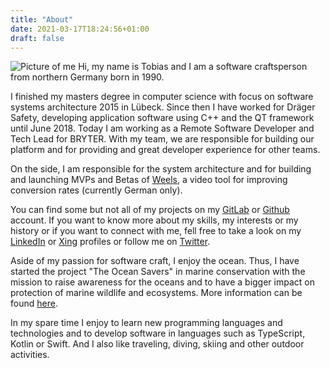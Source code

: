 ```yaml
---
title: "About"
date: 2021-03-17T18:24:56+01:00
draft: false
---
```


![Picture of me](/images/about-profile.jpg#floatright)
Hi, my name is Tobias and I am a software craftsperson from northern Germany born in 1990.

I finished my masters degree in computer science with focus on software systems architecture 2015 in Lübeck. Since then I have worked for Dräger Safety, developing application software using C++ and the QT framework until June 2018. Today I am working as a Remote Software Developer and Tech Lead for BRYTER. With my team, we are responsible for building our platform and for providing and great developer experience for other teams.

On the side, I am responsible for the system architecture and for building and launching MVPs and Betas of [Weels](https://weels.site/), a video tool for improving conversion rates (currently German only).

You can find some but not all of my projects on my [GitLab](https://gitlab.com/TobiasMende) or [Github](https://github.com/TobiasMende/) account. If you want to know more about my skills, my interests or my history or if you want to connect with me, fell free to take a look on my [LinkedIn](https://www.linkedin.com/in/tobiasmende/) or [Xing](https://www.xing.com/profile/Tobias_Mende/cv) profiles or follow me on [Twitter](https://twitter.com/tobias_mende).

Aside of my passion for software craft, I enjoy the ocean. Thus, I have started the project "The Ocean Savers" in marine conservation with the mission to raise awareness for the oceans and to have a bigger impact on protection of marine wildlife and ecosystems. More information can be found [here](https://theoceansavers.de/about-us/our-founder/).

In my spare time I enjoy to learn new programming languages and technologies and to develop software in languages such as TypeScript, Kotlin or Swift. And I also like traveling, diving, skiing and other outdoor activities.